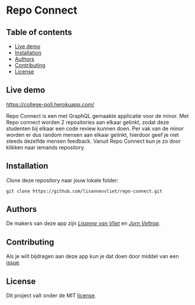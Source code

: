 # Repo Connect

## Table of contents
  - [Live demo](#live-demo)
  - [Installation](#installation)
  - [Authors](#authors)
  - [Contributing](#contributing)
  - [License](#license)

## Live demo
https://college-poll.herokuapp.com/

Repo Connect is een met GraphQL gemaakte applicatie voor de minor. Met Repo connect worden 2 repositories aan elkaar gelinkt, zodat deze studenten bij elkaar een code review kunnen doen. Per vak van de minor worden er dus random mensen aan elkaar gelinkt, hierdoor geef je niet steeds dezelfde mensen feedback. Vanuit Repo Connect kun je zo door klikken naar iemands repository.

## Installation
Clone deze repository naar jouw lokale folder:
```
git clone https://github.com/lisannevvliet/repo-connect.git
```

## Authors
De makers van deze app zijn [*Lisanne van Vliet*](https://github.com/lisannevvliet) en [*Jorn Veltrop*](https://github.com/jornveltrop).

## Contributing
Als je wilt bijdragen aan deze app kun je dat doen door middel van een [issue](https://github.com/lisannevvliet/repo-connect/issues).

## License
Dit project valt onder de MIT [license](https://github.com/lisannevvliet/repo-connect/blob/main/LICENSE).
